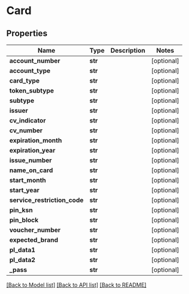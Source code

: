# Card

## Properties
Name | Type | Description | Notes
------------ | ------------- | ------------- | -------------
**account_number** | **str** |  | [optional] 
**account_type** | **str** |  | [optional] 
**card_type** | **str** |  | [optional] 
**token_subtype** | **str** |  | [optional] 
**subtype** | **str** |  | [optional] 
**issuer** | **str** |  | [optional] 
**cv_indicator** | **str** |  | [optional] 
**cv_number** | **str** |  | [optional] 
**expiration_month** | **str** |  | [optional] 
**expiration_year** | **str** |  | [optional] 
**issue_number** | **str** |  | [optional] 
**name_on_card** | **str** |  | [optional] 
**start_month** | **str** |  | [optional] 
**start_year** | **str** |  | [optional] 
**service_restriction_code** | **str** |  | [optional] 
**pin_ksn** | **str** |  | [optional] 
**pin_block** | **str** |  | [optional] 
**voucher_number** | **str** |  | [optional] 
**expected_brand** | **str** |  | [optional] 
**pl_data1** | **str** |  | [optional] 
**pl_data2** | **str** |  | [optional] 
**_pass** | **str** |  | [optional] 

[[Back to Model list]](../README.md#documentation-for-models) [[Back to API list]](../README.md#documentation-for-api-endpoints) [[Back to README]](../README.md)


